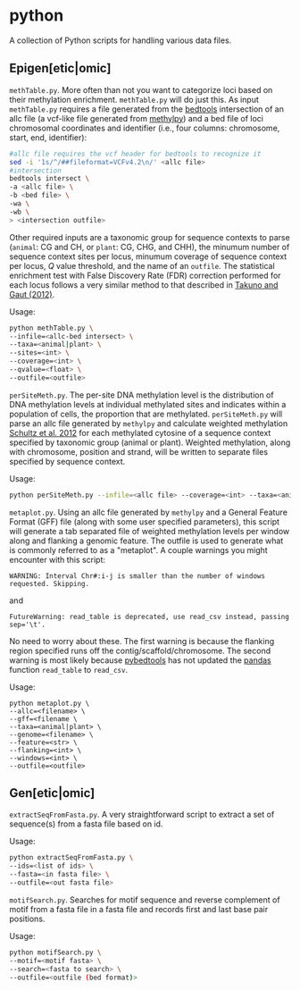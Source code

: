 # python

A collection of Python scripts for handling various data files.

## Epigen[etic|omic]

`methTable.py`. More often than not you want to categorize loci based on their methylation enrichment. `methTable.py` will do just this. As input `methTable.py` requires a file generated from the [bedtools](https://bedtools.readthedocs.io/en/latest/) intersection of an allc file (a vcf-like file generated from [methylpy](https://github.com/yupenghe/methylpy)) and a bed file of loci chromosomal coordinates and identifier (i.e., four columns: chromosome, start, end, identifier):

```bash
#allc file requires the vcf header for bedtools to recognize it
sed -i '1s/^/##fileformat=VCFv4.2\n/' <allc file>
#intersection
bedtools intersect \
-a <allc file> \
-b <bed file> \
-wa \
-wb \
> <intersection outfile>
```

Other required inputs are a taxonomic group for sequence contexts to parse (`animal`: CG and CH, or `plant`: CG, CHG, and CHH), the minumum number of sequence context sites per locus, minumum coverage of sequence context per locus, _Q_ value threshold, and the name of an `outfile`. The statistical enrichment test with False Discovery Rate (FDR) correction performed for each locus follows a very similar method to that described in [Takuno and Gaut (2012)](https://www.ncbi.nlm.nih.gov/pubmed/21813466).

Usage:

```bash
python methTable.py \
--infile=<allc-bed intersect> \
--taxa=<animal|plant> \
--sites=<int> \
--coverage=<int> \
--qvalue=<float> \
--outfile=<outfile>
```

`perSiteMeth.py`. The per-site DNA methylation level is the distribution of DNA methylation levels at individual methylated sites and indicates within a population of cells, the proportion that are methylated. `perSiteMeth.py` will parse an allc file generated by `methylpy` and calculate weighted methylation [Schultz et al. 2012](https://www.ncbi.nlm.nih.gov/pubmed/23131467) for each methylated cytosine of a sequence context specified by taxonomic group (animal or plant). Weighted methylation, along with chromosome, position and strand, will be written to separate files specified by sequence context.

Usage:

```bash
python perSiteMeth.py --infile=<allc file> --coverage=<int> --taxa=<animal|plant>
```

`metaplot.py`. Using an allc file generated by `methylpy` and a General Feature Format (GFF) file (along with some user specified parameters), this script will generate a tab separated file of weighted methylation levels per window along and flanking a genomic feature. The outfile is used to generate what is commonly referred to as a "metaplot". A couple warnings you might encounter with this script:

```
WARNING: Interval Chr#:i-j is smaller than the number of windows requested. Skipping.
```

and

```
FutureWarning: read_table is deprecated, use read_csv instead, passing sep='\t'.
```

No need to worry about these. The first warning is because the flanking region specified runs off the contig/scaffold/chromosome. The second warning is most likely because [pybedtools](https://daler.github.io/pybedtools/) has not updated the [pandas](https://pandas.pydata.org/) function `read_table` to `read_csv`.

Usage:

```
python metaplot.py \
--allc=<filename> \
--gff=<filename \
--taxa=<animal|plant> \
--genome=<filename> \
--feature=<str> \
--flanking=<int> \
--windows=<int> \
--outfile=<outfile>
```

## Gen[etic|omic]

`extractSeqFromFasta.py`. A very straightforward script to extract a set of sequence(s) from a fasta file based on id.

Usage:

```bash
python extractSeqFromFasta.py \
--ids=<list of ids> \
--fasta=<in fasta file> \
--outfile=<out fasta file>
```

`motifSearch.py`. Searches for motif sequence and reverse complement of motif from a fasta file in a fasta file and records first and last base pair positions.

Usage:

```bash
python motifSearch.py \
--motif=<motif fasta> \
--search=<fasta to search> \
--outfile=<outfile (bed format)>
```
